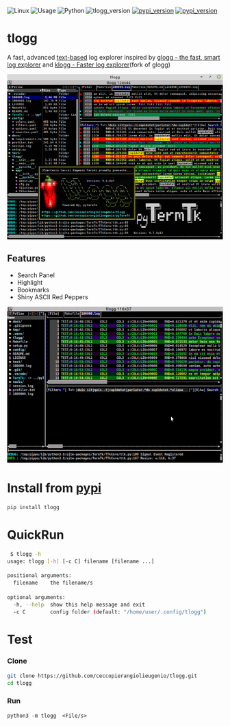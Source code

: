 ![Linux](https://img.shields.io/badge/-Linux-grey?logo=linux)
![Usage](https://img.shields.io/badge/Usage-Terminal%20User%20Interface-yellow)
![Python](https://img.shields.io/badge/Python-v3.8%5E-green?logo=python)
![tlogg_version](https://img.shields.io/github/v/tag/ceccopierangiolieugenio/tlogg?label=version)
[![pypi_version](https://img.shields.io/pypi/v/tlogg?label=pypi)](https://pypi.org/project/tlogg)
[![pypi_version](https://img.shields.io/twitter/follow/Pier95886803?style=social&logo=twitter)](https://twitter.com/hashtag/pyTermTk?src=hashtag_click&f=live)

# tlogg
A fast, advanced [text-based](https://en.wikipedia.org/wiki/Text-based_user_interface) log explorer inspired by [glogg - the fast, smart log explorer](https://github.com/nickbnf/glogg) and [klogg - Faster log explorer](https://klogg.filimonov.dev)(fork of glogg)

[![screenshot](https://raw.githubusercontent.com/ceccopierangiolieugenio/binaryRepo/master/tlogg/screenshot.003.png)](https://pypi.org/project/tlogg)
## Features
- Search Panel
- Highlight
- Bookmarks
- Shiny ASCII Red Peppers

[![screenshot](https://raw.githubusercontent.com/ceccopierangiolieugenio/binaryRepo/master/tlogg/demo.001.gif)](https://pypi.org/project/tlogg)

# Install from [pypi](https://pypi.org/project/tlogg)
```bash
pip install tlogg
```
# QuickRun
```bash
 $ tlogg -h
usage: tlogg [-h] [-c C] filename [filename ...]

positional arguments:
  filename    the filename/s

optional arguments:
  -h, --help  show this help message and exit
  -c C        config folder (default: "/home/user/.config/tlogg")
```

# Test
### Clone
```bash
git clone https://github.com/ceccopierangiolieugenio/tlogg.git
cd tlogg
```
### Run
```
python3 -m tlogg  <File/s>
```

